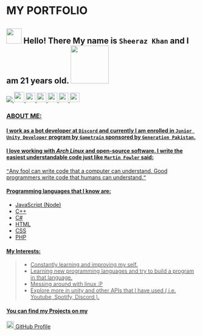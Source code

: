 # MY PORTFOLIO

## <img src="https://raw.githubusercontent.com/MartinHeinz/MartinHeinz/master/wave.gif" width="40" height="40" /> Hello! There My name is `Sheeraz Khan` and I am __21__ years old. <a href= "https://www.pinterest.com/leme_sherry"> <img src="https://i.ibb.co/QmfFVhW/ml-S8n-Jlk-400x400-modified.png" width="100" />


![](https://camo.githubusercontent.com/72d61c65a0fdf8444f4f889345e7718682bd858cef9dfba9d56b5e0e9e2ce975/68747470733a2f2f6b6f6d617265762e636f6d2f67687076632f3f757365726e616d653d5a65726f446973636f726426636f6c6f723d726564) <a href= "mailto: sghoto7@gmial.com"> <img src="https://symbols.getvecta.com/stencil_81/65_gmail-icon.308da69099.svg" width="27" height="27" /> <a href= "https://discord.com/users/584534092901646346"> <img src="https://github.com/ZeroDiscord/ZeroDiscord/raw/main/assets/icons/other/discord-solid.svg" width="25" height="25" />  <a href= "https://www.linkedin.com/in/lemesherry"> <img src="https://pngimg.com/uploads/linkedIn/linkedIn_PNG1.png" width="25" height="25" />  <a href= "https://www.instagram.com/leme_sherry"> <img src="https://www.edigitalagency.com.au/wp-content/uploads/instagram-logo-svg-vector-for-print.svg" width="25" height="25" /> <a href= "https://www.pinterest.com/leme_sherry"> <img src="https://user-images.githubusercontent.com/84338798/140302859-0746a63f-9341-4c6e-9b65-f2db12696674.png" width="25" height="25" /> <a href= "https://stackoverflow.com/users/16383056/sherry"> <img src="https://cdn.iconscout.com/icon/free/png-256/stackoverflow-2752065-2284882.png" width="25" height="25" />


### ABOUT ME:

#### I work as a bot developer at **`Discord`** and currently I am enrolled in **`Junior Unity Developer`** program by **`Gametrain`** sponsored by **`Generation Pakistan`**.

#### I love working with *__Arch Linux__* and open-source software. I write the easiest understandable code just like `Martin Fowler` said: 
`“`Any fool can write code that a computer can understand. Good programmers write code that humans can understand.`”`

#### Programming languages that I know are:

  * JavaScript (Node)
  * C++
  * C#
  * HTML
  * CSS
  * PHP
 
#### My Interests:

 > * Constantly learning and improving my self.
 > * Learning new programming languages and try to build a program in that language.
 > * Messing around with linux :P
 > * Explore more in unity and other APIs that I have used ( i.e. Youtube, Spotify, Discord ).


#### You can find my Projects on my
<a href= "https://www.github.com/lemesherry"> <img src="https://raw.githubusercontent.com/ZeroDiscord/ZeroDiscord/main/assets/icons/other/github-solid.svg" width="20" height="20" /> [GitHub Profile](https://www.github.com/lemesherry)
